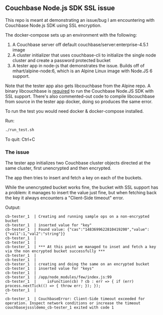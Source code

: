 ## Couchbase Node.js SDK SSL issue

This repo is meant at demonstrating an issue/bug I am encountering with Couchbase Node.js SDK using SSL encryption.

The docker-compose sets up an environment with the following:

1. A Couchbase server off default couchbase/server:enterprise-4.5.1 image
2. A cluster initializer that uses couchbase-cli to initialize the single node cluster and create a password protected bucket
3. A tester app in node-js that demonstrates the issue. Builds off of mhart/alpine-node:6, which is an Alpine Linux image with Node.JS 6 support.

Note that the tester app also gets libcouchbase from the Alpine repo. A binary libcouchbase is [required](https://developer.couchbase.com/documentation/server/current/sdk/nodejs/start-using-sdk.html) to run the Couchbase Node.JS SDK with SSL support. There's also commented-out code to compile libcouchbase from source in the tester app docker, doing so produces the same error.

To run the test you would need docker & docker-compose installed.

Run:

```bash
./run_test.sh
```

To quit: Ctrl+C

### The issue

The tester app initializes two Couchbase cluster objects directed at the same cluster, first unencrypted and then encrypted.

The app then tries to insert and fetch a key on each of the buckets.

While the unencrypted bucket works fine, the bucket with SSL support has a problem: it manages to insert the value just fine, but when fetching back the key it always encounters a "Client-Side timeout" error.

Output:

```
cb-tester_1  | Creating and running sample ops on a non-encrypted bucket
cb-tester_1  | inserted value for "key"
cb-tester_1  | Found value: {"cas":"1483699622810419200","value":{"val1":1,"val2":"string"}}
cb-tester_1  |
cb-tester_1  |
cb-tester_1  | *** At this point we managed to inset and fetch a key via the non encrypted bucket successfully ***
cb-tester_1  |
cb-tester_1  |
cb-tester_1  | creating and doing the same on an encrypted bucket
cb-tester_1  | inserted value for "keys"
cb-tester_1  |
cb-tester_1  | /app/node_modules/few/index.js:99
cb-tester_1  |     isFunction(cb) ? cb : err => { if (err) process.nextTick(() => { throw err; }); });
cb-tester_1  |                                                                      ^
cb-tester_1  | CouchbaseError: Client-Side timeout exceeded for operation. Inspect network conditions or increase the timeout
couchbasejsssldemo_cb-tester_1 exited with code 1
```